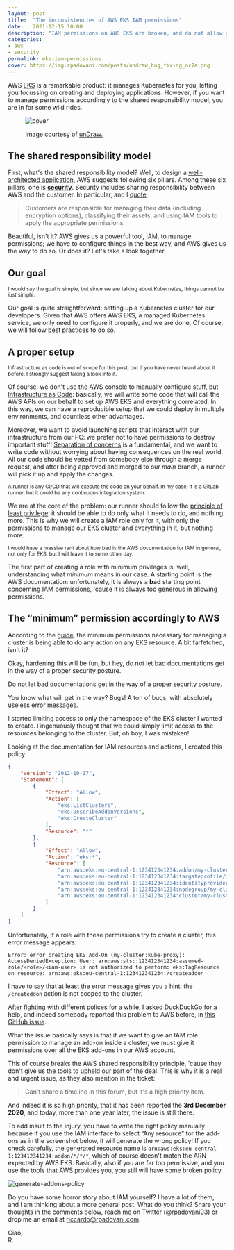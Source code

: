 ```yaml
---
layout: post
title:  "The inconsistencies of AWS EKS IAM permissions"
date:   2021-12-15 10:00
description: "IAM permissions on AWS EKS are broken, and do not allow you to control access in a fine-grained way. How so?"
categories:
- aws
- security
permalink: eks-iam-permissions
cover: https://img.rpadovani.com/posts/undraw_bug_fixing_oc7a.png
---
```

 
AWS [EKS] is a remarkable product: it manages Kubernetes for you, letting you focussing on creating and deploying applications. However, if you want to manage permissions accordingly to the shared responsibility model, you are in for some wild rides.

<figure>
    <img src="https://img.rpadovani.com/posts/undraw_bug_fixing_oc7a.png" alt="cover" />
    <figcaption>
      <p><span>Image courtesy of <a href="https://undraw.co" target="_blank">unDraw.</a></span></p>
    </figcaption>
</figure>

## The shared responsibility model

First, what's the shared responsibility model? Well, to design a [well-architected application], AWS suggests following six pillars. Among these six pillars, one is **[security]**. Security includes sharing responsibility between AWS and the customer. In particular, and I [quote],

> Customers are responsible for managing their data (including encryption options), classifying their assets, and using IAM tools to apply the appropriate permissions.

Beautiful, isn't it? AWS gives us a powerful tool, IAM, to manage permissions; we have to configure things in the best way, and AWS gives us the way to do so. Or does it? Let's take a look together.

## Our goal

<small>I would say the goal is simple, but since we are talking about Kubernetes, things cannot be _just_ simple.</small>

Our goal is quite straightforward: setting up a Kubernetes cluster for our developers. Given that AWS offers AWS EKS, a managed Kubernetes service, we only need to configure it properly, and we are done. Of course, we will follow best practices to do so.


## A proper setup

<small>Infrastructure as code is out of scope for this post, but if you have never heard about it before, I strongly suggest taking a look into it.</small>

Of course, we don't use the AWS console to manually configure stuff, but [Infrastructure as Code]: basically, we will write some code that will call the AWS APIs on our behalf to set up AWS EKS and everything correlated. In this way, we can have a reproducible setup that we could deploy in multiple environments, and countless other advantages.

Moreover, we want to avoid launching scripts that interact with our infrastructure from our PC: we prefer not to have permissions to destroy important stuff! [Separation of concerns] is a fundamental, and we want to write code without worrying about having consequences on the real world. All our code should be vetted from somebody else through a merge request, and after being approved and merged to our _main_ branch, a runner will pick it up and apply the changes.

<small>A runner is any CI/CD that will execute the code on your behalf. In my case, it is a GitLab runner, but it could be any continuous integration system.</small>

We are at the core of the problem: our runner should follow the [principle of least privilege]: it should be able to do only what it needs to do, and nothing more. This is why we will create a IAM role only for it, with only the permissions to manage our EKS cluster and everything in it, but nothing more.

<small>I would have a massive rant about how bad is the AWS documentation for IAM in general, not only for EKS, but I will leave it to some other day.</small>

The first part of creating a role with minimum privileges is, well, understanding what _minimum_ means in our case. A starting point is the AWS documentation: unfortunately, it is always a **bad** starting point concerning IAM permissions, 'cause it is always too generous in allowing permissions.

## The “minimum” permission accordingly to AWS

According to the [guide], the minimum permissions necessary for managing a cluster is being able to do any action on any EKS resource. A bit farfetched, isn't it?

Okay, hardening this will be fun, but hey, do not let bad documentations get in the way of a proper security posture.

<aside><p>Do not let bad documentations get in the way of a proper security posture.</p></aside>

You know what will get in the way? Bugs! A ton of bugs, with absolutely useless error messages.

I started limiting access to only the namespace of the EKS cluster I wanted to create. I ingenuously thought that we could simply limit access to the resources belonging to the cluster. But, oh boy, I was mistaken!

Looking at the documentation for IAM resources and actions, I created this policy:

```json
{
    "Version": "2012-10-17",
    "Statement": [
        {
            "Effect": "Allow",
            "Action": [
                "eks:ListClusters",
                "eks:DescribeAddonVersions",
                "eks:CreateCluster"
            ],
            "Resource": "*"
        },
        {
            "Effect": "Allow",
            "Action": "eks:*",
            "Resource": [
                "arn:aws:eks:eu-central-1:123412341234:addon/my-cluster/*/*",
                "arn:aws:eks:eu-central-1:123412341234:fargateprofile/my-cluster/*/*",
                "arn:aws:eks:eu-central-1:123412341234:identityproviderconfig/my-cluster/*/*/*",
                "arn:aws:eks:eu-central-1:123412341234:nodegroup/my-cluster/*/*",
                "arn:aws:eks:eu-central-1:123412341234:cluster/my-cluster"
            ]
        }
    ]
}
```

Unfortunately, if a role with these permissions try to create a cluster, this error message appears:

```
Error: error creating EKS Add-On (my-cluster:kube-proxy): AccessDeniedException: User: arn:aws:sts::123412341234:assumed-role/<role>/<iam-user> is not authorized to perform: eks:TagResource on resource: arn:aws:eks:eu-central-1:123412341234:/createaddon
```

I have to say that at least the error message gives you a hint: the `/createddon` action is not scoped to the cluster.

After fighting with different polices for a while, I asked DuckDuckGo for a help, and indeed somebody reported this problem to AWS before, in [this GitHub issue].

What the issue basically says is that if we want to give an IAM role permission to manage an add-on inside a cluster, we must give it permissions over all the EKS add-ons in our AWS account.

This of course breaks the AWS shared responsibility principle, 'cause they don't give us the tools to upheld our part of the deal. This is why it is a real and urgent issue, as they also mention in the ticket: 

> Can't share a timeline in this forum, but it's a high priority item.

And indeed it is so high priority, that it has been reported the **3rd December 2020**, and today, more than one year later, the issue is still there.

To add insult to the injury, you have to write the right policy manually because if you use the IAM interface to select “Any resource” for the add-ons as in the screenshot below, it will generate the wrong policy! If you check carefully, the generated resource name is `arn:aws:eks:eu-central-1:123412341234:addon/*/*/*`, which of course doesn't match the ARN expected by AWS EKS. Basically, also if you are far too permissive, and you use the tools that AWS provides you, you still will have some broken policy.

![generate-addons-policy]

Do you have some horror story about IAM yourself? I have a lot of them, and I am thinking about a more general post. What do you think? Share your thoughts in the comments below, reach me on Twitter ([@rpadovani93][twitter]) or drop me an email at [riccardo@rpadovani.com][email].
  
Ciao,  
R.

[twitter]: https://twitter.com/rpadovani93
[email]: mailto:riccardo@rpadovani.com

[EKS]: https://aws.amazon.com/eks/
[this GitHub issue]: https://github.com/aws/containers-roadmap/issues/1172
[well-architected application]: https://aws.amazon.com/architecture/well-architected/
[security]: https://docs.aws.amazon.com/wellarchitected/latest/security-pillar/welcome.html
[quote]: https://docs.aws.amazon.com/wellarchitected/latest/security-pillar/shared-responsibility.html
[Infrastructure as Code]: https://docs.aws.amazon.com/whitepapers/latest/introduction-devops-aws/infrastructure-as-code.html
[Separation of concerns]: https://en.wikipedia.org/wiki/Separation_of_concerns
[principle of least privilege]: https://en.wikipedia.org/wiki/Principle_of_least_privilege
[guide]: https://docs.aws.amazon.com/eks/latest/userguide/security_iam_id-based-policy-examples.html#security_iam_id-based-policy-examples-console
[inspect it]: https://console.aws.amazon.com/iam/home#/policies/arn:aws:iam::aws:policy/AmazonEKSClusterPolicy%24jsonEditor
[generate-addons-policy]: https://img.rpadovani.com/posts/generate-eks-addons-policy.png
